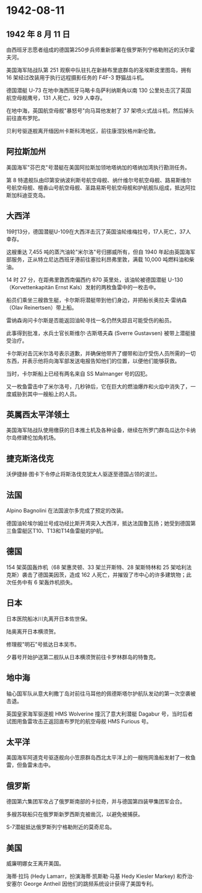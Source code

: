 # 1942-08-11

## 1942 年 8 月 11 日

由西班牙志愿者组成的德国第250步兵师重新部署在俄罗斯列宁格勒附近的沃尔霍夫河。

美国海军陆战队第 251 观察中队驻扎在新赫布里底群岛的圣埃斯皮里图岛，拥有
16 架经过改装用于执行远程摄影任务的 F4F-3 野猫战斗机。

德国潜艇 U-73 在地中海西班牙马略卡岛萨利纳斯角以南 130
公里处击沉了英国航空母舰鹰号，131 人死亡，929 人幸存。

在地中海，英国航空母舰"暴怒号"向马耳他发射了 37
架喷火式战斗机，然后掉头前往直布罗陀。

贝利号驱逐舰离开缅因州卡斯科湾地区，前往康涅狄格州新伦敦。

## 阿拉斯加州

美国海军"芬巴克"号潜艇在美国阿拉斯加领地塔纳加的塔纳加湾执行勘测任务。

第 8
特遣舰队由印第安纳波利斯号航空母舰、纳什维尔号航空母舰、路易斯维尔号航空母舰、檀香山号航空母舰、圣路易斯号航空母舰和护航舰队组成，抵达阿拉斯加科迪亚克岛。

## 大西洋

19时13分，德国潜艇U-109在大西洋击沉了英国油轮维梅拉号，17人死亡，37人幸存。

这艘重达 7,455 吨的蒸汽油轮"米尔洛"号归挪威所有，但自 1940
年起由英国海军部服务，正从特立尼达西班牙港前往塞拉利昂弗里敦，满载
10,000 吨燃料油和柴油。

14 时 27 分，在距弗里敦西南偏西约 870 英里处，该油轮被德国潜艇
U-130（Korvettenkapitän Ernst Kals）发射的两枚鱼雷中的一枚击中。

船员们乘坐三艘救生艇，卡尔斯将潜艇带到他们身边，并把船长奥拉夫·雷纳森（Olav
Reinertsen）带上船。

雷纳森询问卡尔斯是否能返回油轮寻找一名仍然失踪且可能受伤的船员。

此事得到批准，水兵士官长斯维尔·古斯塔夫森 (Sverre Gustavsen)
被带上潜艇接受治疗。

卡尔斯对击沉米尔洛号表示道歉，并确保他带齐了绷带和治疗受伤人员所需的一切东西，并表示他将向海军部发送电报告知他们的位置，以便他们能够获救。

当时，卡尔斯船上已经有两名来自 SS Malmanger 号的囚犯。

又一枚鱼雷击中了米尔洛号，几秒钟后，它在巨大的燃油爆炸和火焰中消失了，一度威胁到其中一艘船上的人员。

## 英属西太平洋领土

美国海军陆战队使用缴获的日本推土机及各种设备，继续在所罗门群岛瓜达尔卡纳尔岛修建伦加角机场。

## 捷克斯洛伐克

沃伊捷赫·图卡下令停止将斯洛伐克犹太人驱逐至德国占领的波兰。

## 法国

Alpino Bagnolini 在法国波尔多完成了预定的改装。

德国油轮埃尔姆兰号成功经比斯开湾突入大西洋，抵达法国鲁瓦扬；她受到德国第三鱼雷艇区T10、T13和T14鱼雷艇的护航。

## 德国

154 架英国轰炸机（68 架惠灵顿、33 架兰开斯特、28 架斯特林和 25
架哈利法克斯）袭击了德国美因茨，造成 162
人死亡，并摧毁了市中心的许多建筑物；此次任务中有 6 架轰炸机损失。

## 日本

日本医院船冰川丸离开日本佐世保。

陆奥离开日本横须贺。

修理舰"明石"号抵达日本吴市。

夕暮号开始护送第二舰队从日本横须贺前往卡罗林群岛的特鲁克。

## 地中海

轴心国军队从意大利撒丁岛对前往马耳他的佩德斯塔尔护航队发动的第一次空袭被击退。

英国皇家海军驱逐舰 HMS Wolverine 撞沉了意大利潜艇 Dagabur
号，当时后者试图用鱼雷攻击正返回直布罗陀的航空母舰 HMS Furious 号。

## 太平洋

美国海军阿道克号驱逐舰向小笠原群岛西北太平洋上的一艘拖网渔船发射了一枚鱼雷，但鱼雷未击中。

## 俄罗斯

德国第六集团军攻占了俄罗斯南部的卡拉奇，并与德国第四装甲集团军会合。

多艘苏联船只在俄罗斯新罗西斯克被凿沉，以避免被捕获。

S-7潜艇抵达俄罗斯列宁格勒附近的莫奇尼岛。

## 美国

威廉明娜女王离开美国。

海蒂·拉玛 (Hedy Lamarr，扮演海蒂·凯斯勒·马基 Hedy Kiesler Markey)
和乔治·安塞尔 George Antheil 因他们的跳频系统设计获得了美国专利。

